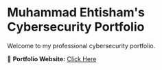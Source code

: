 # Muhammad Ehtisham's Cybersecurity Portfolio  

Welcome to my professional cybersecurity portfolio.  

📌 **Portfolio Website:** [Click Here](https://shambat.github.io/shamcyber/)  
